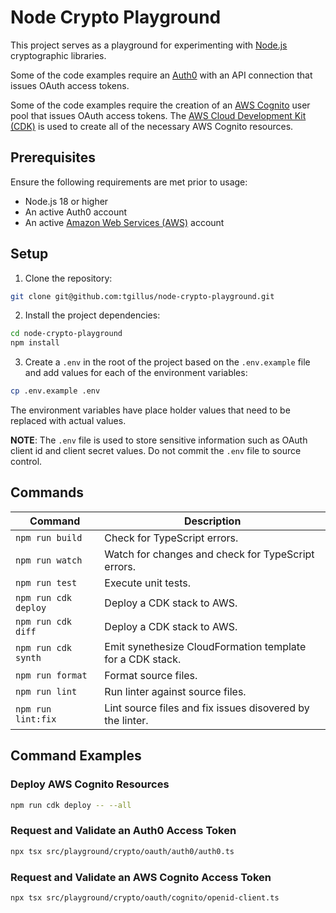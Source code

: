 # Node Crypto Playground

This project serves as a playground for experimenting with [Node.js](https://nodejs.org/) cryptographic libraries.

Some of the code examples require an [Auth0](https://auth0.com/) with an API connection that issues OAuth access tokens.

Some of the code examples require the creation of an [AWS Cognito](https://aws.amazon.com/cognito/) user pool that issues OAuth access tokens. The [AWS Cloud Development Kit (CDK)](https://aws.amazon.com/cdk/) is used to create all of the necessary AWS Cognito resources.

## Prerequisites

Ensure the following requirements are met prior to usage:

- Node.js 18 or higher
- An active Auth0 account
- An active [Amazon Web Services (AWS)](https://aws.amazon.com/) account

## Setup

1. Clone the repository:

```sh
git clone git@github.com:tgillus/node-crypto-playground.git
```

2. Install the project dependencies:

```sh
cd node-crypto-playground
npm install
```

3. Create a `.env` in the root of the project based on the `.env.example` file and add values for each of the environment variables:

```sh
cp .env.example .env
```

The environment variables have place holder values that need to be replaced with actual values.

**NOTE**: The `.env` file is used to store sensitive information such as OAuth client id and client secret values. Do not commit the `.env` file to source control.

## Commands

| Command              | Description                                               |
| -------------------- | --------------------------------------------------------- |
| `npm run build`      | Check for TypeScript errors.                              |
| `npm run watch`      | Watch for changes and check for TypeScript errors.        |
| `npm run test`       | Execute unit tests.                                       |
| `npm run cdk deploy` | Deploy a CDK stack to AWS.                                |
| `npm run cdk diff`   | Deploy a CDK stack to AWS.                                |
| `npm run cdk synth`  | Emit synethesize CloudFormation template for a CDK stack. |
| `npm run format`     | Format source files.                                      |
| `npm run lint`       | Run linter against source files.                          |
| `npm run lint:fix`   | Lint source files and fix issues disovered by the linter. |

## Command Examples

### Deploy AWS Cognito Resources

```sh
npm run cdk deploy -- --all
```

### Request and Validate an Auth0 Access Token

```sh
npx tsx src/playground/crypto/oauth/auth0/auth0.ts
```

### Request and Validate an AWS Cognito Access Token

```sh
npx tsx src/playground/crypto/oauth/cognito/openid-client.ts
```
